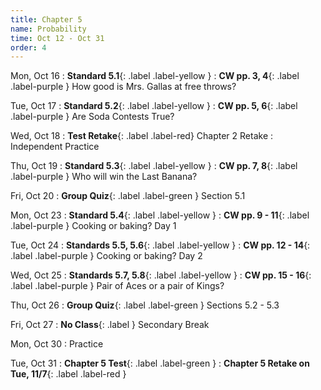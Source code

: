 ```yaml
---
title: Chapter 5
name: Probability
time: Oct 12 - Oct 31
order: 4
---
```


<!-- : **Standard 2.1**{: .label .label-yellow }
: **CW pp. 3, 4**{: .label .label-purple }
: **Group Quiz**{: .label .label-green } Section 2.1
: **Test Retake**{: .label .label-red} Chapter 4 Retake
: **No School**{: .label } Staff PD Day
: Practice
: **Chapter 2 Test**{: .label .label-green }
: **Chapter 2 Retake on Wed, 10/18**{: .label .label-red } -->

Mon, Oct 16
: **Standard 5.1**{: .label .label-yellow }
: **CW pp. 3, 4**{: .label .label-purple } How good is Mrs. Gallas at free throws?

Tue, Oct 17
: **Standard 5.2**{: .label .label-yellow }
: **CW pp. 5, 6**{: .label .label-purple } Are Soda Contests True?

Wed, Oct 18
: **Test Retake**{: .label .label-red} Chapter 2 Retake
: Independent Practice

Thu, Oct 19
: **Standard 5.3**{: .label .label-yellow }
: **CW pp. 7, 8**{: .label .label-purple } Who will win the Last Banana?

Fri, Oct 20
: **Group Quiz**{: .label .label-green } Section 5.1

Mon, Oct 23
: **Standard 5.4**{: .label .label-yellow }
: **CW pp. 9 - 11**{: .label .label-purple } Cooking or baking? Day 1

Tue, Oct 24
: **Standards 5.5, 5.6**{: .label .label-yellow }
: **CW pp. 12 - 14**{: .label .label-purple } Cooking or baking? Day 2

Wed, Oct 25
: **Standards 5.7, 5.8**{: .label .label-yellow }
: **CW pp. 15 - 16**{: .label .label-purple } Pair of Aces or a pair of Kings?

Thu, Oct 26
: **Group Quiz**{: .label .label-green } Sections 5.2 - 5.3

Fri, Oct 27
: **No Class**{: .label } Secondary Break

Mon, Oct 30
: Practice

Tue, Oct 31
: **Chapter 5 Test**{: .label .label-green }
: **Chapter 5 Retake on Tue, 11/7**{: .label .label-red }
